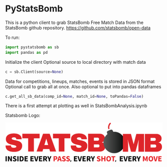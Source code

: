 # PyStatsBomb

This is a python client to grab StatsBomb Free Match Data from the StatsBomb github repository. https://github.com/statsbomb/open-data

To run:

```python
import pystatsbomb as sb
import pandas as pd
```

Initialize the client
Optional source to local directory with match data

```python
c = sb.Client(source=None)
```

Data for competitions, lineups, matches, events is stored in JSON format
Optional call to grab all at once. Also optional to put into pandas dataframes

```python
c.get_all_sb_data(comp_id=None, match_id=None, toPandas=False)
```


There is a first attempt at plotting as well in StatsBombAnalysis.ipynb

Statsbomb Logo: 

![StatsBomb Logo](img/statsbomb-logo.jpg)
